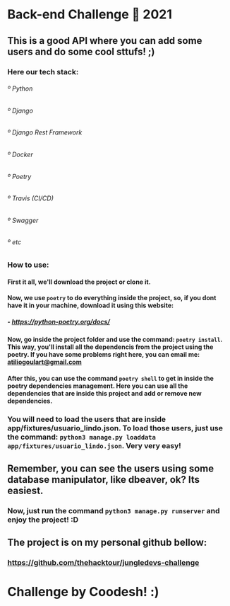 # Back-end Challenge 🏅 2021


## This is a good API where you can add some users and do some cool sttufs! ;)

### Here our tech stack:

###### º Python
###### º Django
###### º Django Rest Framework
###### º Docker
###### º Poetry
###### º Travis (CI/CD)
###### º Swagger
###### º etc

### How to use:

#### First it all, we'll download the project or clone it.

#### Now, we use `poetry` to do everything inside the project, so, if you dont have it in your machine, download it using this website:

##### - https://python-poetry.org/docs/

#### Now, go inside the project folder and use the command: `poetry install`. This way, you'll install all the dependencis from the project using the poetry. If you have some problems right here, you can email me: atiliogoulart@gmail.com

#### After this, you can use the command `poetry shell` to get in inside the poetry dependencies management. Here you can use all the dependencies that are inside this project and add or remove new dependencies.

### You will need to load the users that are inside app/fixtures/usuario_lindo.json. To load those users, just use the command: `python3 manage.py loaddata app/fixtures/usuario_lindo.json`. Very very easy!

## Remember, you can see the users using some database manipulator, like dbeaver, ok? Its easiest.

### Now, just run the command `python3 manage.py runserver` and enjoy the project! :D


## The project is on my personal github bellow:

### https://github.com/thehacktour/jungledevs-challenge


# Challenge by Coodesh! :)
